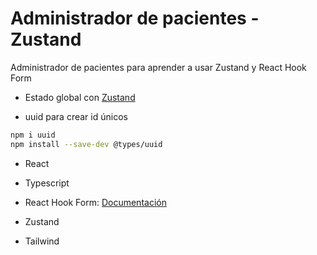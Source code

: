 # Administrador de pacientes - Zustand

Administrador de pacientes para aprender a usar Zustand y React Hook Form

- Estado global con [Zustand](https://www.npmjs.com/package/zustand)

- uuid para crear id únicos

```bash
npm i uuid
npm install --save-dev @types/uuid
```

- React

- Typescript

- React Hook Form: [Documentación](https://www.react-hook-form.com/get-started)

- Zustand

- Tailwind
